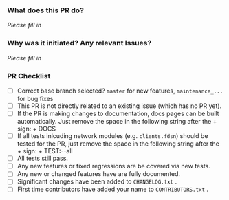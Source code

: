 <!--

Thank your for contributing to ObsPy!

!! Please check that you select the **correct base branch** (details see below link) !!

Before submitting a PR, please review the pull request guidelines:
https://github.com/obspy/obspy/blob/master/CONTRIBUTING.md#submitting-a-pull-request

Also, please make sure you are following the ObsPy branching model:
https://github.com/obspy/obspy/wiki/ObsPy-Git-Branching-Model

-->

### What does this PR do?

*Please fill in*

### Why was it initiated?  Any relevant Issues?

*Please fill in*

### PR Checklist
- [ ] Correct base branch selected? `master` for new features, `maintenance_...` for bug fixes
- [ ] This PR is not directly related to an existing issue (which has no PR yet).
- [ ] If the PR is making changes to documentation, docs pages can be built automatically.
      Just remove the space in the following string after the + sign: + DOCS
- [ ] If all tests inlcuding network modules (e.g. `clients.fdsn`) should be tested for the PR,
      just remove the space in the following string after the + sign: + TEST:--all
- [ ] All tests still pass.
- [ ] Any new features or fixed regressions are be covered via new tests.
- [ ] Any new or changed features have are fully documented.
- [ ] Significant changes have been added to `CHANGELOG.txt` .
- [ ] First time contributors have added your name to `CONTRIBUTORS.txt` .
